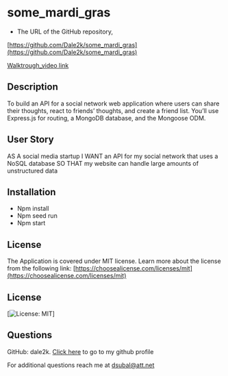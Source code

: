 # some_mardi_gras


- The URL of the GitHub repository,

[https://github.com/Dale2k/some_mardi_gras](https://github.com/Dale2k/some_mardi_gras)



[Walktrough_video link](https://drive.google.com/file/d/109B0dli1pz2zu5VUMFmCfDYsov-bpwr-/view)



## Description


To build an API for a social network web application where users can share their thoughts, react to friends’ thoughts, and create a friend list. You’ll use Express.js for routing, a MongoDB database, and the Mongoose ODM.


## User Story

AS A social media startup
I WANT an API for my social network that uses a NoSQL database
SO THAT my website can handle large amounts of unstructured data


## Installation

- Npm install
- Npm seed run
- Npm start

## License

The Application is covered under MIT license. Learn more about the license from the following link: [https://choosealicense.com/licenses/mit](https://choosealicense.com/licenses/mit)

## License

[![License: MIT](https://img.shields.io/badge/License-MIT-yellow.svg)]

## Questions

GitHub: dale2k. [Click here](https://github.com/dale2k) to go to my github profile

For additional questions reach me at dsubal@att.net